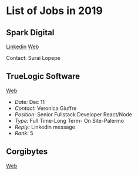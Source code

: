# List of Jobs in 2019

Spark Digital
-----

[Linkedin](https://www.linkedin.com/company/sparkdigital/)
[Web](https://sparkdigital.com/careers/open-positions)

Contact: Surai Lopepe

TrueLogic Software
-----
[Web](https://www.truelogicsoftware.com/careers/)
- *Date:* Dec 11
- *Contact:* Veronica Giuffre
- *Position:* Senior Fullstack Developer React/Node
- *Type:* Full Time-Long Term- On Site-Palermo
- *Reply:* Linkedin message
- *Rank:* 5

Corgibytes
-----
[Web](https://corgibytes.com/hiring-process/)